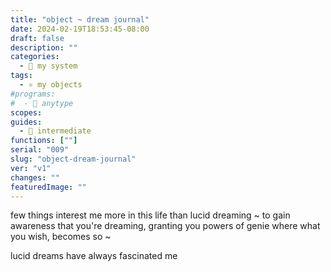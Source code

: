 ```yaml
---
title: "object ~ dream journal"
date: 2024-02-19T18:53:45-08:00
draft: false
description: ""
categories:
  - 🎡 my system
tags:
  - ⚛️ my objects
#programs:
#  - 🦎 anytype
scopes:
guides:
  - 🐓 intermediate
functions: [""]
serial: "009"
slug: "object-dream-journal"
ver: "v1"
changes: ""
featuredImage: ""
---
```


few things interest me more in this life than lucid dreaming ~ to gain awareness that you're dreaming, granting you powers of genie where what you wish, becomes so ~

lucid dreams have always fascinated me


<!-- scraps
~ ~ ~ ~ ~ ~ ~ ~ ~ ~ ~ ~ ~ ~ ~ ~ ~ ~ ~ ~ ~ ~ ~ ~ ~ ~ ~ ~
~ • ~ • ~ • ~ • ~ • ~ • ~ • ~ • ~ • ~ • ~ • ~ • ~ • ~ •
~ ~ ~ ~ ~ ~ ~ ~ ~ ~ ~ ~ ~ ~ ~ ~ ~ ~ ~ ~ ~ ~ ~ ~ ~ ~ ~ ~

009~ object | dream journal

-->
